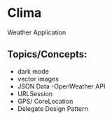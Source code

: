 # Clima
Weather Application

## Topics/Concepts:
* dark mode
* vector images
* JSON Data -OpenWeather API
* URLSession
* GPS/ CoreLocation
* Delegate Design Pattern
